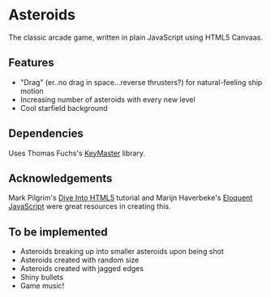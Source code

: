 Asteroids
=========

The classic arcade game, written in plain JavaScript using HTML5 Canvaas.

## Features

* "Drag" (er..no drag in space...reverse thrusters?) for natural-feeling ship motion
* Increasing number of asteroids with every new level
* Cool starfield background

## Dependencies

Uses Thomas Fuchs's [KeyMaster](https://github.com/madrobby/keymaster) library.

## Acknowledgements

Mark Pilgrim's [Dive Into HTML5](http://diveintohtml5.info) tutorial and 
Marijn Haverbeke's [Eloquent JavaScript](http://eloquentjavascript.net/contents.html) were
great resources in creating this.


## To be implemented

* Asteroids breaking up into smaller asteroids upon being shot
* Asteroids created with random size
* Asteroids created with jagged edges
* Shiny bullets
* Game music!
